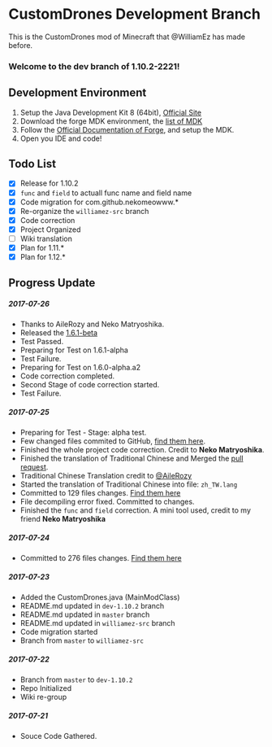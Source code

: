 # CustomDrones Development Branch
This is the CustomDrones mod of Minecraft that @WilliamEz has made before.

### Welcome to the dev branch of 1.10.2-2221!

## Development Environment

1. Setup the Java Development Kit 8 (64bit), [Official Site](http://www.oracle.com/technetwork/java/javase/downloads/jdk8-downloads-2133151.html)    
2. Download the forge MDK environment, the [list of MDK](https://files.minecraftforge.net/)
3. Follow the [Official Documentation of Forge](https://mcforge.readthedocs.io/en/latest/gettingstarted/), and setup the MDK.
4. Open you IDE and code!

## Todo List
- [x] Release for 1.10.2
- [x] ```func``` and ```field``` to actuall func name and field name
- [x] Code migration for com.github.nekomeowww.\*   
- [x] Re-organize the ```williamez-src``` branch
- [x] Code correction
- [x] Project Organized
- [ ] Wiki translation
- [x] Plan for 1.11.\*
- [x] Plan for 1.12.\*

## Progress Update

##### 2017-07-26
- Thanks to AileRozy and Neko Matryoshika.
- Released the [1.6.1-beta](https://github.com/nekomeowww/CustomDrones/releases/tag/1.6.1-beta)
- Test Passed.
- Preparing for Test on 1.6.1-alpha
- Test Failure.
- Preparing for Test on 1.6.0-alpha.a2
- Code correction completed.
- Second Stage of code correction started.
- Test Failure.

##### 2017-07-25
- Preparing for Test - Stage: alpha test.
- Few changed files commited to GitHub, [find them here](https://github.com/nekomeowww/CustomDrones/commits/dev-1.10.2).
- Finished the whole project code correction. Credit to __Neko Matryoshika__.
- Finished the translation of Traditional Chinese and Merged the [pull request](https://github.com/nekomeowww/CustomDrones/pull/1).
- Traditional Chinese Translation credit to [@AileRozy](https://github.com/AileRozy)
- Started the translation of Traditional Chinese into file: ```zh_TW.lang```
- Committed to 129 files changes. [Find them here](https://github.com/nekomeowww/CustomDrones/commits/dev-1.10.2)
- File decompiling error fixed. Committed to changes.
- Finished the ```func``` and ```field``` correction. A mini tool used, credit to my friend __Neko Matryoshika__

##### 2017-07-24
- Committed to 276 files changes. [Find them here](https://github.com/nekomeowww/CustomDrones/commits/dev-1.10.2)

##### 2017-07-23
- Added the CustomDrones.java (MainModClass)
- README.md updated in ```dev-1.10.2``` branch
- README.md updated in ```master``` branch
- README.md updated in ```williamez-src``` branch
- Code migration started
- Branch from ```master``` to ```williamez-src```

##### 2017-07-22
- Branch from ```master``` to ```dev-1.10.2```
- Repo Initialized
- Wiki re-group

##### 2017-07-21    
- Souce Code Gathered.
